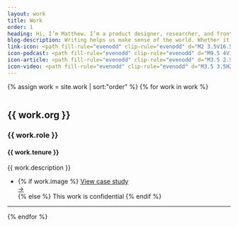 ```yaml
---
layout: work
title: Work
order: 1
heading: Hi, I’m Matthew. I’m a product designer, researcher, and front-end engineer.
blog-description: Writing helps us make sense of the world. Whether it’s the beginning of an idea, technical documentation, or a good old fashioned story, written language is the first step towards shared understanding. I like to write about work, life, and the interesting bits in between.
link-icon: <path fill-rule="evenodd" clip-rule="evenodd" d="M2 3.5V16.5V18H3.5H16.5H18V16.5V12H16.5V16.5H3.5V3.5H8V2H3.5H2V3.5ZM16.5 2H12V3.5H15.4394L7.46973 11.4697L8.53039 12.5303L16.5 4.56072V8H18V3.5V2H16.5Z" fill="black" fill-opacity="0.5"/>
icon-podcast: <path fill-rule="evenodd" clip-rule="evenodd" d="M9.5 4V10C9.5 10.8284 8.82843 11.5 8 11.5C7.17157 11.5 6.5 10.8284 6.5 10V4C6.5 3.17157 7.17157 2.5 8 2.5C8.82843 2.5 9.5 3.17157 9.5 4ZM5 4C5 2.34315 6.34315 1 8 1C9.65685 1 11 2.34315 11 4V10C11 11.6569 9.65685 13 8 13C6.34315 13 5 11.6569 5 10V4ZM12 19V17.5H8.75V15.9536C11.7097 15.5845 14 13.0597 14 10V8H12.5V10C12.5 12.4853 10.4853 14.5 8 14.5C5.51472 14.5 3.5 12.4853 3.5 10V8H2V10C2 13.0597 4.29027 15.5845 7.25 15.9536V17.5H4V19H7.25H8.75H12Z" fill="black" fill-opacity="0.5"/>
icon-article: <path fill-rule="evenodd" clip-rule="evenodd" d="M3.5 2.5H20.5V13.5H3.5V2.5ZM2 15V1H22V15H14.5V17.5H17V19H14.5H13H11H9.5H7V17.5H9.5V15H2ZM13 17.5V15H11V17.5H13ZM8 5.5H16V7H8V5.5ZM13 9H8V10.5H13V9Z" fill="black" fill-opacity="0.5"/>
icon-video: <path fill-rule="evenodd" clip-rule="evenodd" d="M3.5 3.5H20.5V16.5H3.5V3.5ZM2 18V2H22V18H2ZM8.75 5.66987L17 10L8.75 14.3301L8.75 5.66987ZM10.25 8.15123L13.7724 10L10.25 11.8488V8.15123Z" fill="black" fill-opacity="0.5"/>
---
```


{% assign work = site.work | sort:"order" %}
{% for work in work %}
<article class="c-work">
  <img class="c-work__image" src="..{{ work.logo }}" alt="">
  <div class="c-work__body">
    <h2 class="c-work__m-strip">{{ work.org }}</h2>
    <h3>{{ work.role }}</h3>
    <h4>{{ work.tenure }}</h4>
    <p class="c-work__description">{{ work.description }}</p>
    <ul class="c-work__project-list">
      <li class="c-work__project">
        {% if work.image %}
        <a href="{{ work.url | prepend: site.baseurl }}" class="c-work__li--{{ work.org }}">
          <span>View case study</span>
          <div class="c-work__arrow">&#8594;</div>
        </a>
        {% else %}
        <span>This work is confidential</span>
        {% endif %}
      </li>
    </ul>
  </div>
</article>
<hr>
{% endfor %}
